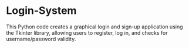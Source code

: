 # Login-System
This Python code creates a graphical login and sign-up application using the Tkinter library, allowing users to register, log in, and checks for username/password validity.
